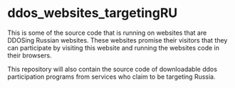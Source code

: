# ddos_websites_targetingRU


This is some of the source code that is running on websites that are DDOSing Russian websites. These websites promise their visitors that they can participate by visiting this website and running the websites code in their browsers. 

This repository will also contain the source code of downloadable ddos participation programs from services who claim to be targeting Russia. 


